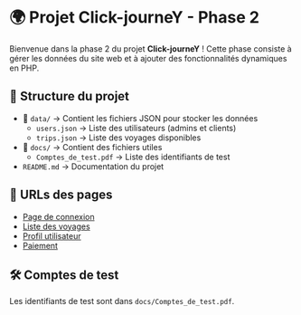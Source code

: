 # 🌍 Projet Click-journeY - Phase 2  

Bienvenue dans la phase 2 du projet **Click-journeY** ! Cette phase consiste à gérer les données du site web et à ajouter des fonctionnalités dynamiques en PHP.  

## 📂 Structure du projet  

- 📁 `data/` → Contient les fichiers JSON pour stocker les données  
  - `users.json` → Liste des utilisateurs (admins et clients)  
  - `trips.json` → Liste des voyages disponibles  
- 📁 `docs/` → Contient des fichiers utiles  
  - `Comptes_de_test.pdf` → Liste des identifiants de test  
- `README.md` → Documentation du projet  

## 🔗 URLs des pages  

- [Page de connexion](connexion.php)  
- [Liste des voyages](voyages.php)  
- [Profil utilisateur](profil.php)  
- [Paiement](paiement.json)  

## 🛠 Comptes de test  

Les identifiants de test sont dans `docs/Comptes_de_test.pdf`.  
